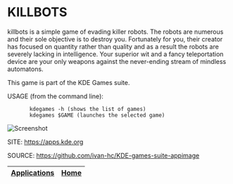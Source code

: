 # KILLBOTS

 killbots is a simple game of evading killer robots. The robots are numerous  and their sole objective is to destroy you. Fortunately for you, their  creator has focused on quantity rather than quality and as a result the  robots are severely lacking in intelligence. Your superior wit and a fancy  teleportation device are your only weapons against the never-ending stream  of mindless automatons. 
 
 This game is part of the KDE Games suite.
 
 USAGE (from the command line):
 
           kdegames -h (shows the list of games)
           kdegames $GAME (launches the selected game)
           
 ![Screenshot](https://cdn.kde.org/screenshots/killbots/killbots.png)
 
 SITE: https://apps.kde.org

 SOURCE: https://github.com/ivan-hc/KDE-games-suite-appimage

 | [Applications](https://portable-linux-apps.github.io/apps.html) | [Home](https://portable-linux-apps.github.io)
 | --- | --- |
